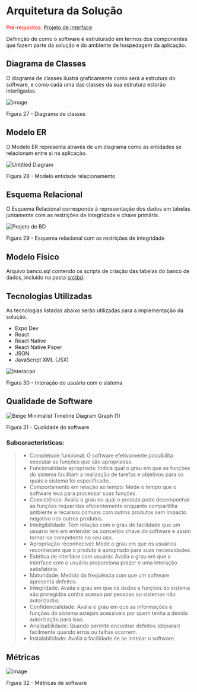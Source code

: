 # Arquitetura da Solução

<span style="color:red">Pré-requisitos: <a href="https://github.com/ICEI-PUC-Minas-PMV-ADS/pmv-ads-2023-1-e3-proj-mov-t4-melhor-idade/blob/main/docs/04-Projeto%20de%20Interface.md"> Projeto de Interface</a></span>

Definição de como o software é estruturado em termos dos componentes que fazem parte da solução e do ambiente de hospedagem da aplicação.

## Diagrama de Classes

O diagrama de classes ilustra graficamente como será a estrutura do software, e como cada uma das classes da sua estrutura estarão interligadas.

![image](https://user-images.githubusercontent.com/100734910/228995088-8e90c9ff-e05a-4f1b-9cb7-4d484af2d417.png)

Figura 27 - Diagrama de classes

## Modelo ER

O Modelo ER representa através de um diagrama como as entidades se relacionam entre si na aplicação.

![Untitled Diagram](https://user-images.githubusercontent.com/100742971/228888019-93c88dd9-4a50-4392-a1ea-a389628c8deb.png)

Figura 28 - Modelo entidade relacionamento

## Esquema Relacional

O Esquema Relacional corresponde à representação dos dados em tabelas juntamente com as restrições de integridade e chave primária.

![Projeto de BD](https://user-images.githubusercontent.com/100447878/227714003-b35e1967-6eb9-4d81-a289-dee35f5c188f.png)

Figura 29 - Esquema relacional com as restrições de integridade

## Modelo Físico

Arquivo banco.sql contendo os scripts de criação das tabelas do banco de dados, incluído na pasta <a href="https://github.com/ICEI-PUC-Minas-PMV-ADS/pmv-ads-2023-1-e3-proj-mov-t4-melhor-idade/tree/main/src">src\bd</a>.

## Tecnologias Utilizadas

As tecnologias listadas abaixo serão utilizadas para a implementação da solução.

* Expo Dev
* React
* React Native
* React Native Paper
* JSON
* JavaScript XML (JSX)

![Interacao](https://user-images.githubusercontent.com/100447878/227193733-c98bb22a-0916-4cce-b06c-5e0e3e3a8e1a.gif)

Figura 30 - Interação do usuário com o sistema

## Qualidade de Software

![Beige Minimalist Timeline Diagram Graph (1)](https://user-images.githubusercontent.com/100734910/224740162-b1e98ace-0fb5-46f1-af7a-52edf3474eea.png)

Figura 31 - Qualidade do software

### Subcaracterísticas:
> - Completude funcional: O software efetivamente possibilita executar as funções que são apropriadas.<br>
> - Funcionalidade apropriada: Indica qual o grau em que as funções do sistema facilitam a realização de tarefas e objetivos para os quais o sistema foi especificado.<br>
> - Comportamento em relação ao tempo: Mede o tempo que o software leva para processar suas funções.<br>
> - Coexistência: Avalia o grau no qual o produto pode desempenhar as funções requeridas eficientemente enquanto compartilha ambiente e recursos comuns com outros produtos sem impacto negativo nos outros produtos. <br>
> - Inteligibilidade: Tem relação com o grau de facilidade que um usuário tem em entender os conceitos chave do software e assim tornar-se competente no seu uso.<br>
> - Apropriação reconhecível: Mede o grau em que os usuários reconhecem que o produto é apropriado para suas necessidades. <br>
> - Estética de interface com usuário: Avalia o grau em que a interface com o usuário proporciona prazer e uma interação satisfatória. <br>
> - Maturidade: Medida da freqüência com que um software apresenta defeitos. <br>
> - Integridade: Avalia o grau em que os dados e funções do sistema são protegidos contra acesso por pessoas ou sistemas não autorizados. <br>
> - Confidencialidade: Avalia o grau em que as informações e funções do sistema estejam acessíveis por quem tenha a devida autorização para isso. <br>
> - Analisabilidade: Quando permite encontrar defeitos (depurar) facilmente quando erros ou falhas ocorrem.
> - Instalabilidade: Avalia a facilidade de se instalar o software.


## Métricas

![image](https://user-images.githubusercontent.com/100734910/227335601-7396da59-8913-4d50-9d8f-d97cb93a8008.png)

Figura 32 - Métricas de software
